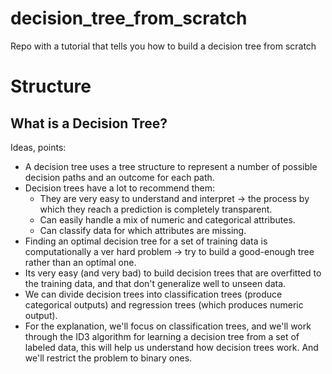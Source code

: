 # decision_tree_from_scratch
Repo with a tutorial that tells you how to build a decision tree from scratch


# Structure

## What is a Decision Tree?

Ideas, points:
- A decision tree uses a tree structure to represent a number of possible decision paths
and an outcome for each path.
- Decision trees have a lot to recommend them:
  - They are very easy to understand and interpret -> the process by which they reach a prediction is completely transparent.
  - Can easily handle a mix of numeric and categorical attributes.
  - Can classify data for which attributes are missing.
- Finding an optimal decision tree for a set of training data is computationally a ver hard problem -> try to build a good-enough tree rather than an optimal one.
- Its very easy (and very bad) to build decision trees that are overfitted to the training data, and that don't generalize well to unseen data.
- We can divide decision trees into classification trees (produce categorical outputs) and regression trees (which produces numeric output).
- For the explanation, we'll focus on classification trees, and we'll work through the ID3 algorithm for learning a decision tree from a set of labeled data, this will help us understand how decision trees work. And we'll restrict the problem to binary ones.
